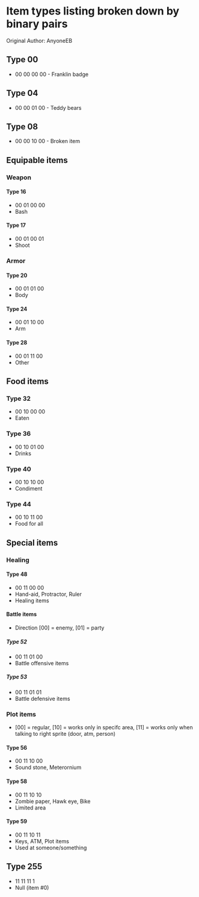 # Item types listing broken down by binary pairs
Original Author: AnyoneEB

 ## Type 00
 - 00 00 00 00 - Franklin badge
 ## Type 04
 - 00 00 01 00 - Teddy bears
 ## Type 08
 - 00 00 10 00 - Broken item

## Equipable items

### Weapon

#### Type 16
- 00 01 00 00
- Bash

#### Type 17
- 00 01 00 01
- Shoot

### Armor

#### Type 20
- 00 01 01 00
- Body

#### Type 24
- 00 01 10 00
- Arm

#### Type 28
- 00 01 11 00
- Other

## Food items

### Type 32
- 00 10 00 00
- Eaten
### Type 36
- 00 10 01 00
- Drinks
### Type 40
- 00 10 10 00
- Condiment
### Type 44
- 00 10 11 00
- Food for all

## Special items

### Healing

#### Type 48
- 00 11 00 00
- Hand-aid, Protractor, Ruler
- Healing items

#### Battle items
- Direction [00] = enemy, [01] = party

##### Type 52
- 00 11 01 00
- Battle offensive items

##### Type 53
- 00 11 01 01
- Battle defensive items

### Plot items
- [00] = regular, [10] = works only in specifc area, [11] = works only when talking to right sprite (door, atm, person)

#### Type 56
- 00 11 10 00
- Sound stone, Meterornium

#### Type 58
- 00 11 10 10
- Zombie paper, Hawk eye, Bike
- Limited area

#### Type 59
- 00 11 10 11
- Keys, ATM, Plot items
- Used at someone/something


## Type 255
- 11 11 11 1
- Null (item #0)